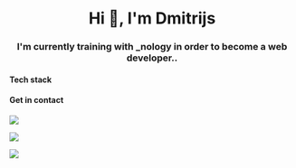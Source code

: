 <h1 align="center">Hi 👋, I'm Dmitrijs</h1>

<h3 align="center">I'm currently training with _nology in order to become a web developer..</h3>


<h4>Tech stack</h4>



<h4>Get in contact</h4>


<a href="#"><img src="https://img.shields.io/badge/GitHub-100000?style=for-the-badge&logo=github&logoColor=white"></a>

<a href="#"><img src="https://img.shields.io/badge/LinkedIn-0077B5?style=for-the-badge&logo=linkedin&logoColor=white"></a>

<a href="#"><img src="https://img.shields.io/badge/Medium-12100E?style=for-the-badge&logo=medium&logoColor=white"></a>

